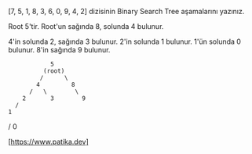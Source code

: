 [7, 5, 1, 8, 3, 6, 0, 9, 4, 2] dizisinin Binary Search Tree aşamalarını yazınız.

Root 5'tir. Root'un sağında 8, solunda 4 bulunur.


4'in solunda 2, sağında  3 bulunur. 2'in solunda 1 bulunur. 1'ün solunda 0 bulunur. 8'in sağında 9 bulunur.

                5
              (root)
             /      \
            4         8
          /   \        \
        2       3        9
      /   
    1       
   /
  0 
        
[https://www.patika.dev]

